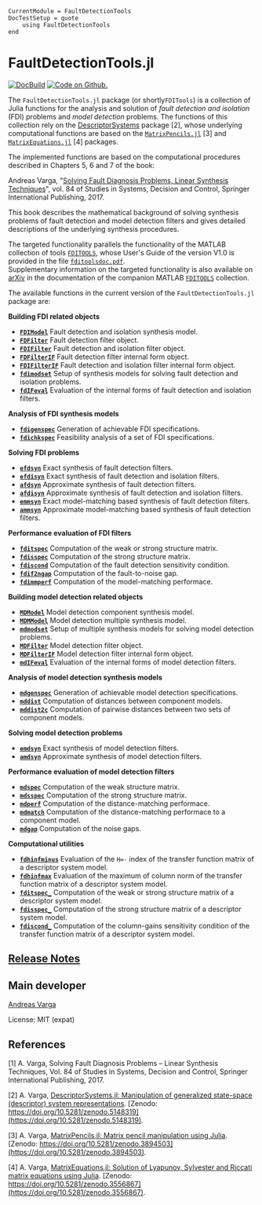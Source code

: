 ```@meta
CurrentModule = FaultDetectionTools
DocTestSetup = quote
    using FaultDetectionTools
end
```

# FaultDetectionTools.jl

[![DocBuild](https://github.com/andreasvarga/FaultDetectionTools.jl/workflows/CI/badge.svg)](https://github.com/andreasvarga/FaultDetectionTools.jl/actions)
[![Code on Github.](https://img.shields.io/badge/code%20on-github-blue.svg)](https://github.com/andreasvarga/FaultDetectionTools.jl)

The `FaultDetectionTools.jl` package (or shortly`FDITools`) is a collection of Julia functions for the analysis and solution 
of _fault detection and isolation_ (FDI) problems and _model detection_ problems. The functions of this collection rely on 
the [DescriptorSystems](https://github.com/andreasvarga/DescriptorSystems.jl) package [2], whose underlying computational functions are based on the
[`MatrixPencils.jl`](https://github.com/andreasvarga/MatrixPencils.jl) [3] and
[`MatrixEquations.jl`](https://github.com/andreasvarga/MatrixEquations.jl) [4] packages. 

The implemented functions are based on the computational procedures described in Chapters 5, 6 and 7 of the book:

Andreas Varga, "[Solving Fault Diagnosis Problems, Linear Synthesis Techniques](http://www.springer.com/us/book/9783319515588)", vol. 84 of Studies in Systems, Decision and Control, Springer International Publishing, 2017.

This book describes the mathematical background of solving synthesis problems of fault detection and model detection filters and gives detailed descriptions of the underlying synthesis procedures. 

The targeted functionality parallels the functionality of the MATLAB collection of tools [`FDITOOLS`](https://github.com/andreasvarga/FDITools), whose User's Guide of the version V1.0 is provided in the file [`fditoolsdoc.pdf`](https://github.com/andreasvarga/FDITools/blob/master/fditoolsdoc.pdf).  
Supplementary information on the targeted functionality is also available on [arXiv](https://arxiv.org/abs/1703.08480) in the documentation of the companion MATLAB [`FDITOOLS`](https://github.com/andreasvarga/FDITools) collection.

The available functions in the current version of the `FaultDetectionTools.jl` package are:


**Building FDI related objects**

* **[`FDIModel`](@ref)**  Fault detection and isolation synthesis model.
* **[`FDFilter`](@ref)**  Fault detection filter object.
* **[`FDIFilter`](@ref)**  Fault detection and isolation filter object.
* **[`FDFilterIF`](@ref)**  Fault detection filter internal form object.
* **[`FDIFilterIF`](@ref)**  Fault detection and isolation filter internal form object.
* **[`fdimodset`](@ref)**  Setup of synthesis models for solving fault detection and isolation problems.
* **[`fdIFeval`](@ref)**  Evaluation of the internal forms of fault detection and isolation filters. 

**Analysis of FDI synthesis models**

* **[`fdigenspec`](@ref)**  Generation of achievable FDI specifications.
* **[`fdichkspec`](@ref)**  Feasibility analysis of a set of FDI specifications.

**Solving FDI problems**

* **[`efdsyn`](@ref)**  Exact synthesis of fault detection filters.
* **[`efdisyn`](@ref)**  Exact synthesis of fault detection and isolation filters.
* **[`afdsyn`](@ref)**  Approximate synthesis of fault detection filters.
* **[`afdisyn`](@ref)**  Approximate synthesis of fault detection and isolation filters.
* **[`emmsyn`](@ref)**  Exact model-matching based synthesis of fault detection filters.
* **[`ammsyn`](@ref)**  Approximate model-matching based synthesis of fault detection filters.

**Performance evaluation of FDI filters**

* **[`fditspec`](@ref)**  Computation of the weak or strong structure matrix.
* **[`fdisspec`](@ref)**  Computation of the strong structure matrix.
* **[`fdiscond`](@ref)**  Computation of the fault detection sensitivity condition.
* **[`fdif2ngap`](@ref)**  Computation of the fault-to-noise gap.
* **[`fdimmperf`](@ref)**  Computation of the model-matching performace.

**Building model detection related objects**

* **[`MDModel`](@ref)**  Model detection component synthesis model.
* **[`MDMModel`](@ref)**  Model detection multiple synthesis model.
* **[`mdmodset`](@ref)**  Setup of multiple synthesis models for solving model detection problems.
* **[`MDFilter`](@ref)**  Model detection filter object.
* **[`MDFilterIF`](@ref)**  Model detection filter internal form object.
* **[`mdIFeval`](@ref)**  Evaluation of the internal forms of model detection filters. 

**Analysis of model detection synthesis models**

* **[`mdgenspec`](@ref)**  Generation of achievable model detection specifications.
* **[`mddist`](@ref)**  Computation of distances between component models.
* **[`mddist2c`](@ref)**  Computation of pairwise distances between two sets of component models.

**Solving model detection problems**

* **[`emdsyn`](@ref)**  Exact synthesis of model detection filters.
* **[`amdsyn`](@ref)**  Approximate synthesis of model detection filters.

**Performance evaluation of model detection filters**

* **[`mdspec`](@ref)**  Computation of the weak structure matrix.
* **[`mdsspec`](@ref)**  Computation of the strong structure matrix.
* **[`mdperf`](@ref)**  Computation of the distance-matching performace.
* **[`mdmatch`](@ref)**  Computation of the distance-matching performace to a component model.
* **[`mdgap`](@ref)**  Computation of the noise gaps.

**Computational utilities**

* **[`fdhinfminus`](@ref)**  Evaluation of the `H∞-` index of the transfer function matrix of a descriptor system model.  
* **[`fdhinfmax`](@ref)**  Evaluation of the maximum of column norm of the transfer function matrix of a descriptor system model.  
* **[`fditspec_`](@ref)**  Computation of the weak or strong structure matrix of a descriptor system model.
* **[`fdisspec_`](@ref)**  Computation of the strong structure matrix of a descriptor system model.
* **[`fdiscond_`](@ref)**  Computation of the column-gains sensitivity condition of the transfer function matrix of a descriptor system model.

## [Release Notes](https://github.com/andreasvarga/FaultDetectionTools.jl/blob/master/ReleaseNotes.md)

## Main developer

[Andreas Varga](https://sites.google.com/view/andreasvarga/home)

License: MIT (expat)

## References

[1]   A. Varga, Solving Fault Diagnosis Problems – Linear Synthesis Techniques, Vol. 84 of Studies in Systems, Decision and Control, Springer International Publishing, 2017.

[2]  A. Varga, [DescriptorSystems.jl: Manipulation of generalized state-space (descriptor) system representations](https://github.com/andreasvarga/DescriptorSystems.jl). [Zenodo: https://doi.org/10.5281/zenodo.5148319](https://doi.org/10.5281/zenodo.5148319).

[3]  A. Varga, [MatrixPencils.jl: Matrix pencil manipulation using Julia](https://github.com/andreasvarga/MatrixPencils.jl).
[Zenodo: https://doi.org/10.5281/zenodo.3894503](https://doi.org/10.5281/zenodo.3894503).

[4]  A. Varga, [MatrixEquations.jl: Solution of Lyapunov, Sylvester and Riccati matrix equations using Julia](https://github.com/andreasvarga/MatrixEquations.jl). [Zenodo: https://doi.org/10.5281/zenodo.3556867](https://doi.org/10.5281/zenodo.3556867).


